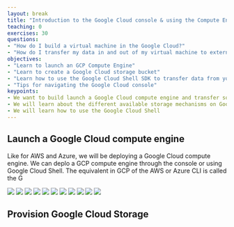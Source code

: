 ```yaml
---
layout: break
title: "Introduction to the Google Cloud console & using the Compute Engine API"
teaching: 0
exercises: 30
questions:
- "How do I build a virtual machine in the Google Cloud?"
- "How do I transfer my data in and out of my virtual machine to external cloud storage"
objectives:
- "Learn to launch an GCP Compute Engine"
- "Learn to create a Google Cloud storage bucket"
- "Learn how to use the Google Cloud Shell SDK to transfer data from your Compute Engine to Google Cloud Storage"
- "Tips for navigating the Google Cloud console"
keypoints:
- We want to build launch a Google Cloud compute engine and transfer some data into storage.
- We will learn about the different available storage mechanisms on Google Cloud. 
- We will learn how to use the Google Cloud Shell
---
```


## Launch a Google Cloud compute engine
Like for AWS and Azure, we will be deploying a Google Cloud compute engine. We can deplo a GCP compute engine through the console or using Google Cloud Shell. The equivalent in GCP of the AWS or Azure CLI is called the G

![](/cloud101_cloudproviders/fig/03-gcp-intro-0001.png)
![](/cloud101_cloudproviders/fig/03-gcp-intro-0002.png)
![](/cloud101_cloudproviders/fig/03-gcp-intro-0003.png)
![](/cloud101_cloudproviders/fig/03-gcp-intro-0004.png)
![](/cloud101_cloudproviders/fig/03-gcp-intro-0005.png)
![](/cloud101_cloudproviders/fig/03-gcp-intro-0006.png)
![](/cloud101_cloudproviders/fig/03-gcp-intro-0007.png)
![](/cloud101_cloudproviders/fig/03-gcp-intro-0008.png)
![](/cloud101_cloudproviders/fig/03-gcp-intro-0009.png)
![](/cloud101_cloudproviders/fig/03-gcp-intro-0010.png)
![](/cloud101_cloudproviders/fig/03-gcp-intro-0011.png)

## Provision Google Cloud Storage




